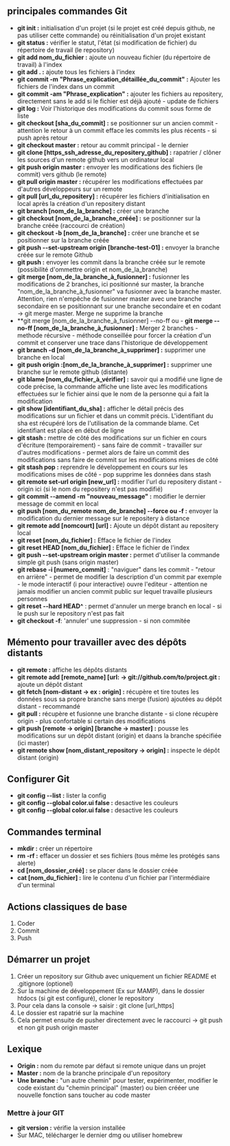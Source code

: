 
## principales commandes Git
- **git init :** initialisation d'un projet (si le projet est créé depuis github, ne pas utiliser cette commande) ou réinitialisation d'un projet existant
- **git status :** vérifier le statut, l'état (si modification de fichier) du répertoire de travail (le repository)
- **git add nom_du_fichier :** ajoute un nouveau fichier (du répertoire de travail) à l'index
- **git add . :** ajoute tous les fichiers à l'index
- **git commit -m "Phrase_explication_détaillée_du_commit" :** Ajouter les fichiers de l'index dans un commit
- **git commit -am "Phrase_explication" :** ajouter les fichiers au repositery, directement sans le add si le fichier est déjà ajouté - update de fichiers
- **git log :** Voir l'historique des modifications du commit sous forme de liste
- **git checkout [sha_du_commit] :** se positionner sur un ancien commit - attention le retour à un commit efface les commits les plus récents - si push après retour
- **git checkout master :** retour au commit principal - le dernier
- **git clone [https_ssh_adresse_du_repositery_github] :** rapatrier / clôner les sources d'un remote github vers un ordinateur local
- **git push origin master :** envoyer les modifications des fichiers (le commit) vers github (le remote)
- **git pull origin master :** récupérer les modifications effectuées par d'autres développeurs sur un remote
- **git pull [url_du_repositery] :** récupérer les fichiers d'initialisation en local après la création d'un repositery distant
- **git branch [nom_de_la_branche] :** créer une branche
- **git checkout [nom_de_la_branche_créée] :** se positionner sur la branche créée (raccourci de création)
- **git checkout -b [nom_de_la_branche] :** créer une branche et se positionner sur la branche créée
- **git push --set-upstream origin [branche-test-01] :** envoyer la branche créée sur le remote Github
- **git push :** envoyer les commit dans la branche créée sur le remote (possibilité d'ommettre origin et nom_de_la_branche)
- **git merge [nom_de_la_branche_à_fusionner] :** fusionner les modifications de 2 branches, ici positionné sur master, la branche "nom_de_la_branche_à_fusionner" va fusionner avec la branche master. Attention, rien n'empêche de fusionner master avec une branche secondaire en se positionnant sur une branche secondaire et en codant -> git merge master. Merge ne supprime la branche
- **git merge [nom_de_la_branche_à_fusionner] --no-ff ou - **git merge --no-ff [nom_de_la_branche_à_fusionner] :** Merger 2 branches - methode récursive - méthode conseillée pour forcer la création d'un commit et conserver une trace dans l'historique de développement
- **git branch -d [nom_de_la_branche_à_supprimer] :** supprimer une branche en local
- **git push origin :[nom_de_la_branche_à_supprimer] :** supprimer une branche sur le remote github (distante)
- **git blame [nom_du_fichier_à_vérifier] :** savoir qui a modifié une ligne de code précise, la commande affiche une liste avec les modifications effectuées sur le fichier ainsi que le nom de la personne qui a fait la modification
- **git show [identifiant_du_sha] :** afficher le détail précis des modifications sur un fichier et dans un commit précis. L'identifiant du sha est récupéré lors de l'utilisation de la commande blame. Cet identifiant est placé en début de ligne
- **git stash :** mettre de côté des modifications sur un fichier en cours d'écriture (temporairement) - sans faire de commit - travailler sur d'autres modifications - permet alors de faire un commit des modifications sans faire de commit sur les modifications mises de côté
- **git stash pop :** reprendre le développement en cours sur les modifications mises de côté - pop supprime les données dans stash
- **git remote set-url origin [new_url] :** modifier l'url du repositery distant - origin ici (si le nom du repositery n'est pas modifié)
- **git commit --amend -m "nouveau_message" :** modifier le dernier message de commit en local
- **git push [nom_du_remote nom_de_branche] --force ou -f :** envoyer la modification du dernier message sur le repositery à distance
- **git remote add [nomcourt] [url] :** Ajoute un dépôt distant au repositery local
- **git reset [nom_du_fichier] :** Efface le fichier de l'index
- **git reset HEAD [nom_du_fichier] :** Efface le fichier de l'index
- **git push --set-upstream origin master :** permet d'utiliser la commande simple git push (sans origin master) 
- **git rebase -i [numero_commit]** : "naviguer" dans les commit - "retour en arrière" - permet de modifier la description d'un commit par exemple - le mode interactif (i pour interactive) ouvre l'editeur - attention ne jamais modifier un ancien commit public sur lequel travaille plusieurs personnes 
- **git reset --hard HEAD^** : permet d'annuler un merge branch en local - si le push sur le repository n'est pas fait
- **git checkout -f**: 'annuler' une suppression - si non commitée

## Mémento pour travailler avec des dépôts distants
- **git remote :** affiche les dépôts distants
- **git remote add [remote_name] [url: -> git://github.com/to/project.git :** ajoute un dépôt distant
- **git fetch [nom-distant -> ex : origin] :** récupère et tire toutes les données sous sa propre branche sans merge (fusion) ajoutées au dépôt distant - recommandé
- **git pull :** récupère et fusionne une branche distante - si clone récupère origin - plus confortable si certain des modifications
- **git push [remote -> origin] [branche -> master] :** pousse les modifications sur un dépôt distant (origin) et daans la branche spécifiée (ici master)
- **git remote show [nom_distant_repository -> origin] :** inspecte le dépôt distant (origin)           

## Configurer Git
- **git config --list :** lister la config
- **git config --global color.ui false :** desactive les couleurs
- **git config --global color.ui false :** desactive les couleurs

## Commandes terminal
- **mkdir :** créer un répertoire
- **rm -rf :** effacer un dossier et ses fichiers (tous même les protégés sans alerte)
- **cd [nom_dossier_créé] :** se placer dans le dossier créée
- **cat [nom_du_fichier] :** lire le contenu d'un fichier par l'intermédiaire d'un terminal

## Actions classiques de base
1. Coder
2. Commit
3. Push

## Démarrer un projet
1. Créer un repository sur Github avec uniquement un fichier README et .gitignore (optionel)
2. Sur la machine de développement (Ex sur MAMP), dans le dossier htdocs (si git est configuré), cloner le repository
3. Pour cela dans la console -> saisir : git clone [url_https]
4. Le dossier est rapatrié sur la machine
5. Cela permet ensuite de pusher directement avec le raccourci -> git push et non git push origin master

## Lexique
- **Origin :** nom du remote par défaut si remote unique dans un projet
- **Master :** nom de la branche principale d'un repository
- **Une branche :** "un autre chemin" pour tester, expérimenter, modifier le code existant du "chemin principal" (master) ou bien crééer une nouvelle fonction sans toucher au code master

### Mettre à jour GIT
- **git version :** vérifie la version installée
- Sur MAC, télécharger le dernier dmg ou utiliser homebrew